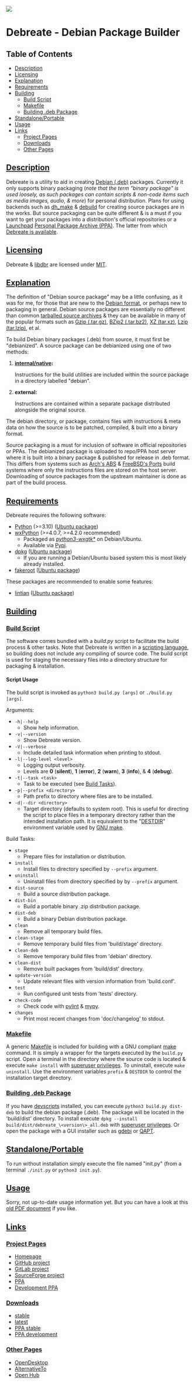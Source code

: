 
![][icon]

# Debreate - Debian Package Builder


<a name="toc">
<h2>Table of Contents</h2>
</a>

- [Description](#description)
- [Licensing](#licensing)
- [Explanation](#explanation)
- [Requirements](#requirements)
- [Building](#build)
    - [Build Script](#build-script)
    - [Makefile](#build-make)
    - [Building .deb Package](#build-deb)
- [Standalone/Portable](#portable)
- [Usage](#usage)
- [Links](#links)
    - [Project Pages](#links-proj)
    - [Downloads](#links-dl)
    - [Other Pages](#links-other)


<a name="description">
<h2><a href="#toc">Description</a></h2>
</a>

Debreate is a utility to aid in creating [Debian (.deb)][page.deb] packages. Currently it only
supports binary packaging (_note that the term "binary package" is used loosely, as such packages
can contain scripts & non-code items such as media images, audio, & more_) for personal
distribution. Plans for using backends such as [dh_make][home.dh-make] & [debuild][pkg.devscripts]
for creating source packages are in the works. But source packaging can be quite different & is a
must if you want to get your packages into a distribution's official repositories or a
[Launchpad][home.launchpad] [Personal Package Archive (PPA)][page.ppa]. The latter from which
[Debreate is available][ppa.debreate].


<a name="licensing">
<h2><a href="#toc">Licensing</a></h2>
</a>

Debreate & [libdbr][proj.gh.libdbr] are licensed under [MIT](LICENSE.txt).


<a name="explanation">
<h2><a href="#toc">Explanation</a></h2>
</a>

The definition of "Debian source package" may be a little confusing, as it was for me, for those
that are new to the [Debian format][deb-policy], or perhaps new to packaging in general. Debian
source packages are essentially no different than common [tarballed source archives][page.tar] &
they can be available in many of the popular formats such as [Gzip (.tar.gz)][home.gzip],
[BZip2 (.tar.bz2)][home.bzip2], [XZ (tar.xz)][home.xz-utils], [Lzip (tar.lzip)][home.lzip], et al.

To build Debian binary packages (.deb) from source, it must first be "debianized". A source package
can be debianized using one of two methods:

1. __[internal/native][deb-policy.native]:__

    Instructions for the build utilities
    are included within the source package in a directory labelled "debian".

2. __external:__

    Instructions are contained within a separate package distributed alongside the original source.

The debian directory, or package, contains files with instructions & meta data on how the source is
to be patched, compiled, & built into a binary format.

Source packaging is a must for inclusion of software in official repositories or PPAs. The
debianized package is uploaded to repo/PPA host server where it is built into a binary package &
published for release in .deb format. This differs from systems such as [Arch's ABS][bs.arch] &
[FreeBSD's Ports][bs.freebsd] build systems where only the instructions files are stored on the
host server. Downloading of source packages from the upstream maintainer is done as part of the
build process.


<a name="requirements">
<h2><a href="#toc">Requirements</a></h2>
</a>

Debreate requires the following software:

- [Python][home.python] (>=3.10) ([Ubuntu package][pkg.python3])
- [wxPython][home.wxpython] (>=4.0.7, >=4.2.0 recommended)
    - Packaged as [_python3-wxgtk*_][pkg.wxpython] on Debian/Ubuntu.
    - Available via [Pypi][pip.wxpython].
- [dpkg][home.dpkg] ([Ubuntu package][pkg.dpkg])
    - If you are running a Debian/Ubuntu based system this is most likely already installed.
- [fakeroot][home.fakeroot] ([Ubuntu package][pkg.fakeroot])

These packages are recommended to enable some features:

- [lintian][home.lintian] ([Ubuntu package][pkg.lintian])


<a name="build">
<h2><a href="#toc">Building</a></h2>
</a>

<a name="build-script">
<h3><a href="#toc">Build Script</a></h3>
</a>

The software comes bundled with a _build.py_ script to facilitate the build process & other tasks.
Note that Debreate is written in a [scripting language][page.scripting], so building does not
include any compiling of source code. The build script is used for staging the necessary files into
a directory structure for packaging & installation.

<a name="build-script-usage">
<h4>Script Usage</h4>
</a>

The build script is invoked as `python3 build.py [args]` or `./build.py [args]`.

<a name="build-script-args">
Arguments:
</a>

- `-h|--help`
    - Show help information.
- `-v|--version`
    - Show Debreate version.
- `-V|--verbose`
    - Include detailed task information when printing to stdout.
- `-l|--log-level <level>`
    - Logging output verbosity.
    - Levels are __0__ (__silent__), __1__ (__error__), __2__ (__warn__), __3__ (__info__),
      & __4__ (__debug__).
- `-t|--task <task>`
    - Task to be executed (see [Build Tasks](#build-script-tasks)).
- `-p|--prefix <directory>`
    - Path prefix to directory where files are to be installed.
- `-d|--dir <directory>`
    - Target directory (defaults to system root). This is useful for directing the script to place files
      in a temporary directory rather than the intended installation path. It is equivalent to the
      "[DESTDIR][bs.gnu-destdir]" environment variable used by [GNU make][bs.gnu-make].

<a name="build-script-tasks">
Build Tasks:
</a>

- `stage`
    - Prepare files for installation or distribution.
- `install`
    - Install files to directory specified by `--prefix` argument.
- `uninstall`
    - Uninstall files from directory specified by by `--prefix` argument.
- `dist-source`
    - Build a source distribution package.
- `dist-bin`
    - Build a portable binary .zip distribution package.
- `dist-deb`
    - Build a binary Debian distribution package.
- `clean`
    - Remove all temporary build files.
- `clean-stage`
    - Remove temporary build files from 'build/stage' directory.
- `clean-deb`
    - Remove temporary build files from 'debian' directory.
- `clean-dist`
    - Remove built packages from 'build/dist' directory.
- `update-version`
    - Update relevant files with version information from 'build.conf'.
- `test`
    - Run configured unit tests from 'tests' directory.
- `check-code`
    - Check code with [pylint][proj.pylint] & [mypy][].
- `changes`
    - Print most recent changes from 'doc/changelog' to stdout.


<a name="build-make">
<h3><a href="#toc">Makefile</a></h3>
</a>

A generic [Makefile][page.makefile] is included for building with a GNU compliant [make][page.make]
command. It is simply a wrapper for the targets executed by the `build.py` script. Open a terminal
in the directory where the source code is located & execute `make install` with
[superuser privileges][page.superuser]. To uninstall, execute `make uninstall`. Use the environment
variables `prefix` & `DESTDIR` to control the installation target directory.


<a name="build-deb">
<h3><a href="#toc">Building .deb Package</a></h3>
</a>

If you have [devscripts][pkg.devscripts] installed, you can execute `python3 build.py dist-deb` to
build the debian package (.deb). The package will be located in the 'build/dist' directory. To
install execute `dpkg --install build/dist/debreate_\<version\>_all.deb` with
[superuser privileges][page.superuser]. Or open the package with a GUI installer such as
[gdebi][pkg.gdebi] or [QAPT][pkg.qapt].


<a name="portable">
<h2><a href="#toc">Standalone/Portable</a></h2>
</a>

To run without installation simply execute the file named "init.py" (from a terminal `./init.py` or
`python3 init.py`).


<a name="usage">
<h2><a href="#toc">Usage</a></h2>
</a>

Sorry, not up-to-date usage information yet. But you can have a look at this
[old PDF document](https://debreate.sourceforge.net/res/doc/usage_en.pdf) if you like.


<a name="links">
<h2><a href="#toc">Links</a></h2>
</a>


<a name="links-proj">
<h3><a href="#toc">Project Pages</a></h3>

- [Homepage](https://debreate.github.io/)
- [GitHub project][proj.gh]
- [GitLab project][proj.gl]
- [SourceForge project][proj.sf]
- [PPA][ppa.debreate]
- [Development PPA][ppa.debreate-dev]


<a name="links-dl">
<h3><a href="#toc">Downloads</a></h3>
</a>

- [stable](https://github.com/debreate/debreate/releases/latest)
- [latest](https://github.com/debreate/debreate/releases)
- [PPA stable][ppa.debreate]
- [PPA development][ppa.debreate-dev]


<a name="links-other">
<h3><a href="#toc">Other Pages</a></h3>
</a>

- [OpenDesktop](https://www.opendesktop.org/p/1129667)
- [AlternativeTo](https://alternativeto.net/software/debreate/)
- [Open Hub](https://www.openhub.net/p/debreate)


[icon]: bitmaps/icon/64/logo.png

[bs.arch]: https://wiki.archlinux.org/title/Arch_Build_System
[bs.freebsd]: https://www.freebsd.org/ports/
[bs.gnu]: https://www.gnu.org/software/automake/manual/html_node/GNU-Build-System.html
[bs.gnu-destdir]: https://www.gnu.org/prep/standards/html_node/DESTDIR.html
[bs.gnu-make]: https://www.gnu.org/software/make/

[deb-policy]: https://www.debian.org/doc/debian-policy/
[deb-policy.native]: https://www.debian.org/doc/manuals/maint-guide/advanced.en.html#native-dh-make

[home.bzip2]: https://sourceware.org/bzip2/
[home.dh-make]: https://salsa.debian.org/debian/dh-make
[home.dpkg]: https://wiki.debian.org/Teams/Dpkg
[home.fakeroot]: https://salsa.debian.org/clint/fakeroot
[home.gzip]: https://www.gzip.org/
[home.launchpad]: https://launchpad.net/
[home.lintian]: https://lintian.debian.org/
[home.lzip]: https://www.nongnu.org/lzip/
[home.python]: https://python.org/
[home.wxpython]: https://wxpython.org/
[home.xz-utils]: https://tukaani.org/xz/
[mypy]: https://mypy-lang.org/

[page.deb]: https://wikipedia.org/wiki/Deb_(file_format)
[page.make]: https://en.wikipedia.org/wiki/Make_(software)
[page.makefile]: https://wikipedia.org/wiki/Makefile
[page.ppa]: https://wikipedia.org/wiki/Ubuntu#Package_Archives
[page.scripting]: https://wikipedia.org/wiki/Scripting_language
[page.superuser]: https://wikipedia.org/wiki/Superuser
[page.tar]: https://wikipedia.org/wiki/Tar_(computing)

[pip.wxpython]: https://pypi.org/project/wxPython/

[pkg.devscripts]: https://packages.ubuntu.com/devscripts
[pkg.dh-make]: https://packages.ubuntu.com/dh-make
[pkg.dpkg]: https://packages.ubuntu.com/dpkg
[pkg.fakeroot]: https://packages.ubuntu.com/fakeroot
[pkg.gdebi]: https://packages.ubuntu.com/gdebi
[pkg.gvfs-bin]: https://packages.ubuntu.com/gvfs-bin
[pkg.lintian]: http://packages.ubuntu.com/lintian
[pkg.python3]: https://packages.ubuntu.com/python3
[pkg.qapt]: https://packages.ubuntu.com/qapt-deb-installer
[pkg.wxpython]: https://packages.ubuntu.com/python3-wxgtk4.0

[ppa.debreate]: https://launchpad.net/~antumdeluge/+archive/ubuntu/debreate
[ppa.debreate-dev]: https://launchpad.net/~antumdeluge/+archive/ubuntu/debreate-dev

[proj.gh]: https://github.com/debreate/debreate
[proj.gh.libdbr]: https://github.com/debreate/libdbr
[proj.gl]: https://gitlab.com/debreate/debreate
[proj.pylint]: https://github.com/pylint-dev/pylint
[proj.sf]: https://sourceforge.net/projects/debreate
